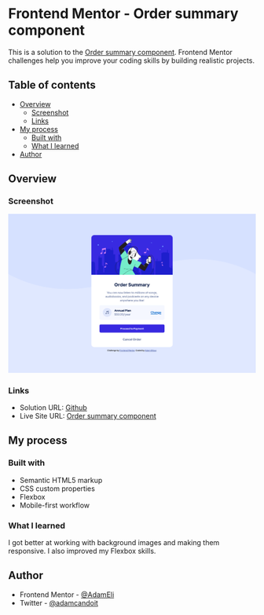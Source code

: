 # Frontend Mentor - Order summary component

This is a solution to the [Order summary component](https://www.frontendmentor.io/challenges/order-summary-component-QlPmajDUj/hub/order-summary-card-html-and-css-d8BTbhvzF). Frontend Mentor challenges help you improve your coding skills by building realistic projects.

## Table of contents

-   [Overview](#overview)
    -   [Screenshot](#screenshot)
    -   [Links](#links)
-   [My process](#my-process)
    -   [Built with](#built-with)
    -   [What I learned](#what-i-learned)
-   [Author](#author)

## Overview

### Screenshot

![](./final_screenshot/screenshot.png)

### Links

-   Solution URL: [Github](https://github.com/AdamElitzur/FM-Order-summary-component)
-   Live Site URL: [Order summary component](https://fm-03-order-summary.vercel.app/)

## My process

### Built with

-   Semantic HTML5 markup
-   CSS custom properties
-   Flexbox
-   Mobile-first workflow

### What I learned

I got better at working with background images and making them responsive. I also improved my Flexbox skills.

## Author

-   Frontend Mentor - [@AdamEli](https://www.frontendmentor.io/profile/adameli)
-   Twitter - [@adamcandoit](https://twitter.com/adamcandoit)
